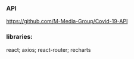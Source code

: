 ### API
https://github.com/M-Media-Group/Covid-19-API
### libraries:
react;
axios;
react-router;
recharts
